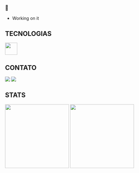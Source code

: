 ###  👋

- Working on it

## TECNOLOGIAS 

<img src="https://cdn.jsdelivr.net/gh/devicons/devicon/icons/javascript/javascript-original.svg" width="40" height="40" />

## CONTATO 

<div>
<a href="https://www.linkedin.com/in/jo%C3%A3o-victor-woncce-80207519a/" target="_blank"><img src="https://img.shields.io/badge/-LinkedIn-%230077B5?style=for-the-badge&logo=linkedin&logoColor=white" target="_blank"></a>   
<a href = "mailto:joojvw@gmail.com"><img src="https://img.shields.io/badge/Gmail-D14836?style=for-the-badge&logo=gmail&logoColor=white" target="_blank"></a>
</div>

## STATS

<div>
<img height="210em"src="https://github-readme-stats.vercel.app/api/top-langs/?username=jaovw&layout=compact&langs_count=7&theme=github_dark" />
<img height="210em"src="https://github-readme-stats.vercel.app/api?username=jaovw&show_icons=true&theme=github_dark&include_all_commits=true&count_private=true" />
</div>
